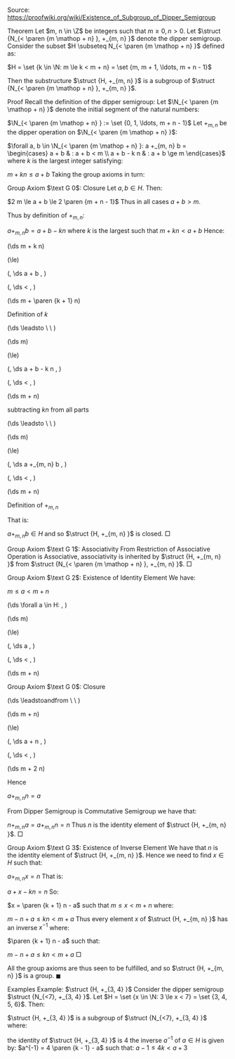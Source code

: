 # 

Source: https://proofwiki.org/wiki/Existence_of_Subgroup_of_Dipper_Semigroup



Theorem
Let $m, n \in \Z$ be integers such that $m \ge 0, n > 0$.
Let $\struct {N_{< \paren {m \mathop + n} }, +_{m, n} }$ denote the dipper semigroup.
Consider the subset $H \subseteq N_{< \paren {m \mathop + n} }$ defined as:

$H = \set {k \in \N: m \le k < m + n} = \set {m, m + 1, \ldots, m + n - 1}$

Then the substructure $\struct {H, +_{m, n} }$ is a subgroup of $\struct {N_{< \paren {m \mathop + n} }, +_{m, n} }$.


Proof
Recall the definition of the dipper semigroup:
Let $\N_{< \paren {m \mathop + n} }$ denote the initial segment of the natural numbers:

$\N_{< \paren {m \mathop + n} } := \set {0, 1, \ldots, m + n - 1}$
Let $+_{m, n}$ be the dipper operation on $\N_{< \paren {m \mathop + n} }$:

$\forall a, b \in \N_{< \paren {m \mathop + n} }: a +_{m, n} b = \begin{cases} a + b & : a + b < m \\ a + b - k n & : a + b \ge m \end{cases}$
where $k$ is the largest integer satisfying:

$m + k n \le a + b$
Taking the group axioms in turn:


Group Axiom $\text G 0$: Closure
Let $a, b \in H$.
Then:

$2 m \le a + b \le 2 \paren {m + n - 1}$
Thus in all cases $a + b > m$.

Thus by definition of $+_{m, n}$:

$a +_{m, n} b = a + b - k n$
where $k$ is the largest such that $m + k n < a + b$
Hence:














\(\ds m + k n\)

\(\le\)

\(\, \ds a + b \, \)

\(\, \ds < \, \)



\(\ds m + \paren {k + 1} n\)





Definition of $k$








\(\ds \leadsto \ \ \)





\(\ds m\)

\(\le\)

\(\, \ds a + b - k n \, \)

\(\, \ds < \, \)



\(\ds m + n\)





subtracting $k n$ from all parts








\(\ds \leadsto \ \ \)





\(\ds m\)

\(\le\)

\(\, \ds a +_{m, n} b \, \)

\(\, \ds < \, \)



\(\ds m + n\)





Definition of $+_{m, n}$



That is:

$a +_{m, n} b \in H$
and so $\struct {H, +_{m, n} }$ is closed.
$\Box$


Group Axiom $\text G 1$: Associativity
From Restriction of Associative Operation is Associative, associativity is inherited by $\struct {H, +_{m, n} }$ from $\struct {N_{< \paren {m \mathop + n} }, +_{m, n} }$.
$\Box$


Group Axiom $\text G 2$: Existence of Identity Element
We have:

$m \le a < m + n$









\(\ds \forall a \in H: \, \)



\(\ds m\)

\(\le\)

\(\, \ds a \, \)

\(\, \ds < \, \)



\(\ds m + n\)





Group Axiom $\text G 0$: Closure








\(\ds \leadstoandfrom \ \ \)





\(\ds m + n\)

\(\le\)

\(\, \ds a + n \, \)

\(\, \ds < \, \)



\(\ds m + 2 n\)









Hence

$a +_{m, n} n = a$

From Dipper Semigroup is Commutative Semigroup we have that:

$n +_{m, n} a = a +_{m, n} n = n$
Thus $n$ is the identity element of $\struct {H, +_{m, n} }$.
$\Box$


Group Axiom $\text G 3$: Existence of Inverse Element
We have that $n$ is the identity element of $\struct {H, +_{m, n} }$.
Hence we need to find $x \in H$ such that:

$a +_{m, n} x = n$
That is:

$a + x - k n = n$
So:

$x = \paren {k + 1} n - a$
such that $m \le x < m + n$
where:

$m - n + a \le k n < m + a$
Thus every element $x$ of $\struct {H, +_{m, n} }$ has an inverse $x^{-1}$ where:

$\paren {k + 1} n - a$
such that:

$m - n + a \le k n < m + a$
$\Box$

All the group axioms are thus seen to be fulfilled, and so $\struct {H, +_{m, n} }$ is a group.
$\blacksquare$


Examples
Example: $\struct {H, +_{3, 4} }$
Consider the dipper semigroup $\struct {N_{<7}, +_{3, 4} }$.
Let $H = \set {x \in \N: 3 \le x < 7} = \set {3, 4, 5, 6}$.
Then:

$\struct {H, +_{3, 4} }$ is a subgroup of $\struct {N_{<7}, +_{3, 4} }$
where:

the identity of $\struct {H, +_{3, 4} }$ is $4$
the inverse $a^{-1}$ of $a \in H$ is given by:
$a^{-1} = 4 \paren {k - 1} - a$
such that:
$a - 1 \le 4 k < a + 3$




